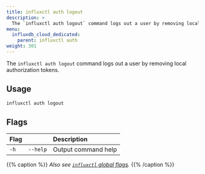 ```yaml
---
title: influxctl auth logout
description: >
  The `influxctl auth logout` command logs out a user by removing local authorization tokens
menu:
  influxdb_cloud_dedicated:
    parent: influxctl auth
weight: 301
---
```


The `influxctl auth logout` command logs out a user by removing local authorization tokens.

## Usage

```sh
influxctl auth logout
```

## Flags

| Flag |            | Description                                   |
| :--- | :--------- | :-------------------------------------------- |
| `-h` | `--help`   | Output command help                           |

{{% caption %}}
_Also see [`influxctl` global flags](/influxdb/cloud-dedicated/reference/cli/influxctl/#global-flags)._
{{% /caption %}}
